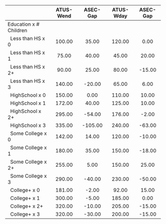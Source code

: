 
|                      |    ATUS-Wend |     ASEC-Gap |    ATUS-Wday |     ASEC-Gap |
| -------------------- | :----------: | :----------: | :----------: | :----------: |
| Education x # Children |              |              |              |              |
| &nbsp;&nbsp;Less than HS x 0 |       100.00 |        35.00 |       120.00 |         0.00 |
| &nbsp;&nbsp;Less than HS x 1 |        75.00 |        40.00 |        45.00 |        20.00 |
| &nbsp;&nbsp;Less than HS x 2+ |        90.00 |        25.00 |        80.00 |       -15.00 |
| &nbsp;&nbsp;Less than HS x 3 |       140.00 |       -20.00 |        65.00 |         6.00 |
| &nbsp;&nbsp;HighSchool x 0 |       150.00 |         0.00 |       110.00 |        10.00 |
| &nbsp;&nbsp;HighSchool x 1 |       172.00 |        40.00 |       125.00 |        10.00 |
| &nbsp;&nbsp;HighSchool x 2+ |       295.00 |       -54.00 |       176.00 |        -2.00 |
| &nbsp;&nbsp;HighSchool x 3 |       335.00 |      -105.00 |       240.00 |       -63.00 |
| &nbsp;&nbsp;Some College x 0 |       142.00 |        14.00 |       120.00 |       -10.00 |
| &nbsp;&nbsp;Some College x 1 |       180.00 |        35.00 |       150.00 |       -18.00 |
| &nbsp;&nbsp;Some College x 2+ |       255.00 |         5.00 |       150.00 |        25.00 |
| &nbsp;&nbsp;Some College x 3 |       290.00 |       -40.00 |       230.00 |       -50.00 |
| &nbsp;&nbsp;College+ x 0 |       181.00 |        -2.00 |        92.00 |        15.00 |
| &nbsp;&nbsp;College+ x 1 |       300.00 |        -5.00 |       185.00 |         0.00 |
| &nbsp;&nbsp;College+ x 2+ |       320.00 |       -10.00 |       205.00 |       -15.00 |
| &nbsp;&nbsp;College+ x 3 |       320.00 |       -30.00 |       200.00 |       -15.00 |


